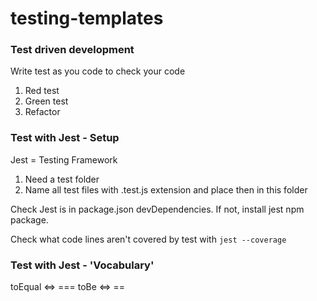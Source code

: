 # testing-templates

### Test driven development

Write test as you code to check your code

1. Red test
2. Green test
3. Refactor

### Test with Jest - Setup

Jest = Testing Framework
1. Need a test folder
2. Name all test files with .test.js extension and place then in this folder

Check Jest is in package.json devDependencies. If not, install jest npm package.

Check what code lines aren't covered by test with `jest --coverage`

### Test with Jest - 'Vocabulary'

toEqual <=> ===
toBe <=> ==
